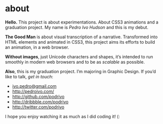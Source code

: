 # about
**Hello.** This project is about experimentations.
About CSS3 animations and a graduation project.
My name is *Pedro Ivo Hudson* and this is my debut.

**The Good Man** is about visual transcription of a narrative.
Transformed into HTML elements and animated in CSS3, this project aims its efforts to build an animation, in a web browser.

**Without images**, just Unicode characters and shapes, it’s intended to run smoothly in modern web browsers and to be as *scalable* as possible.

**Also**, this is my graduation project. I’m majoring in Graphic Design.
If you’d like to talk, *get in touch*:

+ ivo.pedro@gmail.com
+ http://pedroivo.com/
+ http://github.com/podrivo
+ http://dribbble.com/podrivo
+ http://twitter.com/podrivo

I hope you enjoy watching it as much as I did coding it! (: